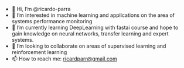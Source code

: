 - 👋 Hi, I’m @ricardo-parra
- 👀 I’m interested in machine learning and applications on the area of systems performance monitoring
- 🌱 I’m currently learning DeepLearning with fastai course and hope to gain knowledge on neural networks, transfer learning and expert systems.
- 💞️ I’m looking to collaborate on areas of supervised learning and reinforcement learning 
- 📫 How to reach me: ricardparr@gmail.com

<!---
ricardo-parra/ricardo-parra is a ✨ special ✨ repository because its `README.md` (this file) appears on your GitHub profile.
You can click the Preview link to take a look at your changes.
--->
